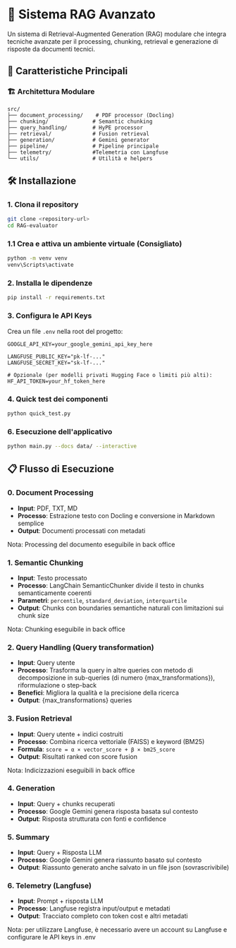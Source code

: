 # 🚀 Sistema RAG Avanzato

Un sistema di Retrieval-Augmented Generation (RAG) modulare che integra tecniche avanzate per il processing, chunking, retrieval e generazione di risposte da documenti tecnici.

## 🎯 Caratteristiche Principali
### 🏗️ Architettura Modulare
```
src/
├── document_processing/    # PDF processor (Docling)
├── chunking/              # Semantic chunking
├── query_handling/        # HyPE processor
├── retrieval/             # Fusion retrieval
├── generation/            # Gemini generator
├── pipeline/              # Pipeline principale
├── telemetry/             #Telemetria con Langfuse
└── utils/                 # Utilità e helpers
```

## 🛠️ Installazione

### 1. Clona il repository
```bash
git clone <repository-url>
cd RAG-evaluator
```

### 1.1 Crea e attiva un ambiente virtuale (Consigliato)
```bash
python -m venv venv
venv\Scripts\activate
```

### 2. Installa le dipendenze
```bash
pip install -r requirements.txt
```

### 3. Configura le API Keys
Crea un file `.env` nella root del progetto:
```env
GOOGLE_API_KEY=your_google_gemini_api_key_here

LANGFUSE_PUBLIC_KEY="pk-lf-..."
LANGFUSE_SECRET_KEY="sk-lf-..."

# Opzionale (per modelli privati Hugging Face o limiti più alti):
HF_API_TOKEN=your_hf_token_here
```

### 4. Quick test dei componenti
```bash
python quick_test.py
```

### 6. Esecuzione dell'applicativo
```bash
python main.py --docs data/ --interactive
```

## 📋 Flusso di Esecuzione

### 0. Document Processing
- **Input**: PDF, TXT, MD
- **Processo**: Estrazione testo con Docling e conversione in Markdown semplice
- **Output**: Documenti processati con metadati

Nota: Processing del documento eseguibile in back office 

### 1. Semantic Chunking
- **Input**: Testo processato
- **Processo**: LangChain SemanticChunker divide il testo in chunks semanticamente coerenti
- **Parametri**: `percentile`, `standard_deviation`, `interquartile`
- **Output**: Chunks con boundaries semantiche naturali con limitazioni sui chunk size

Nota: Chunking eseguibile in back office

### 2. Query Handling (Query transformation)
- **Input**: Query utente
- **Processo**: Trasforma la query in altre queries con metodo di decomposizione in sub-queries (di numero {max_transformations}), riformulazione o step-back
- **Benefici**: Migliora la qualità e la precisione della ricerca
- **Output**: {max_transformations} queries

### 3. Fusion Retrieval
- **Input**: Query utente + indici costruiti
- **Processo**: Combina ricerca vettoriale (FAISS) e keyword (BM25)
- **Formula**: `score = α × vector_score + β × bm25_score`
- **Output**: Risultati ranked con score fusion

Nota: Indicizzazioni eseguibili in back office

### 4. Generation
- **Input**: Query + chunks recuperati
- **Processo**: Google Gemini genera risposta basata sul contesto
- **Output**: Risposta strutturata con fonti e confidence

### 5. Summary
- **Input**: Query + Risposta LLM
- **Processo**: Google Gemini genera riassunto basato sul contesto
- **Output**: Riassunto generato anche salvato in un file json (sovrascrivibile)

### 6. Telemetry (Langfuse)
- **Input**: Prompt + risposta LLM
- **Processo**: Langfuse registra input/output e metadati
- **Output**: Tracciato completo con token cost e altri metadati

Nota: per utilizzare Langfuse, è necessario avere un account su Langfuse e configurare le API keys in .env